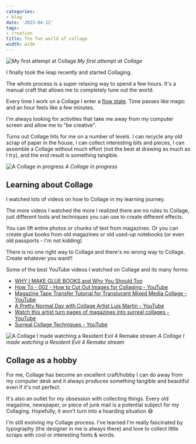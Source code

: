 ```yaml
---
categories:
- blog
date: '2023-04-12'
tags:
- creation
title: The fun world of collage
width: wide
---
```


![My first attempt at Collage
](https://substackcdn.com/image/fetch/f_auto,q_auto:good,fl_progressive:steep/https%3A%2F%2Fsubstack-post-media.s3.amazonaws.com%2Fpublic%2Fimages%2F31f4b07c-7fbb-45c5-83d1-44c388932f60_859x859.jpeg)
_My first attempt at Collage_

I finally took the leap recently and started Collaging.

The whole process is a super relaxing way to spend a few hours. It's a manual craft that allows me to completely tune out the world.

Every time I work on a Collage I enter a [flow state](<https://en.wikipedia.org/wiki/Flow_(psychology)>). Time passes like magic and an hour feels like a few minutes.

I'm always looking for activities that take me away from my computer screen and allow me to "be creative".

Turns out Collage hits for me on a number of levels. I can recycle any old scrap of paper in the house, I can collect interesting bits and pieces, I can assemble a Collage without much effort (not the best at drawing as much as I try), and the end result is something tangible.

![A Collage in progress
](https://substackcdn.com/image/fetch/w_1272,c_limit,f_webp,q_auto:good,fl_progressive:steep/https%3A%2F%2Fsubstack-post-media.s3.amazonaws.com%2Fpublic%2Fimages%2Fb931fbfe-c838-4963-a7b4-9465fe5e4105_859x859.jpeg)
_A Collage in progress_

## Learning about Collage

I watched lots of videos on how to Collage in my learning journey.

The more videos I watched the more I realized there are no rules to Collage, just different tools and techniques you can use to create different effects.

You can lift entire photos or chunks of text from magazines. Or you can create glue books from old magazines or old used-up notebooks (or even old passports - I'm not kidding)

There is no one right way to Collage and there's no wrong way to Collage. Create whatever you want!!

Some of the best YouTube videos I watched on Collage and its many forms:

- [WHY I MAKE GLUE BOOKS and Why You Should Too](https://youtu.be/sR7PMBF7Rcs)
- [How To - 002 - How to Cut Out Images for Collaging - YouTube](https://youtu.be/EfliO_D78QE)
- [Magazine Tape Transfer Tutorial for Translucent Mixed Media Collage - YouTube](https://youtu.be/DahegbsLBLI)
- [A Pretty Normal Day with Collage Artist Luis Martin - YouTube](https://youtu.be/EdW_kw6SlY8)
- [Watch this artist turn pages of magazines into surreal collages - YouTube](https://youtu.be/rzh607-fwUM)
- [Surreal Collage Techniques - YouTube](https://youtu.be/1hgPInGRJEg)

![A Collage I made watching a Resident Evil 4 Remake stream
](https://substackcdn.com/image/fetch/w_1272,c_limit,f_webp,q_auto:good,fl_progressive:steep/https%3A%2F%2Fsubstack-post-media.s3.amazonaws.com%2Fpublic%2Fimages%2Fa571f122-8172-4d3c-afcd-079fd2d950b1_583x923.jpeg)
_A Collage I made watching a Resident Evil 4 Remake stream_

## Collage as a hobby

For me, Collage has become an excellent craft/hobby I can do away from my computer desk and it always produces something tangible and beautiful even if it's not perfect.

It's also an outlet for my obsession with collecting things. Every old magazine, newspaper, or piece of junk mail is a potential subject for my Collaging. Hopefully, it won't turn into a hoarding situation 😅

I'm still evolving my Collage process. I've learned I'm really fascinated by typography (the designer in me is always there) and love to collect little scraps with cool or interesting fonts & words.